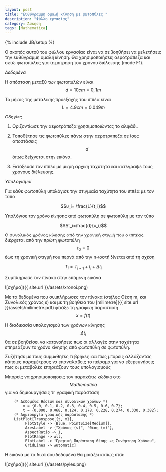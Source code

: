 ```yaml
---
layout: post
title: "Ευθύγραμμη ομαλή κίνηση με φωτοπύλες "
description: "Φύλλο εργασίας"
category: Άσκηση
tags: [Mathematica]
---
```

{% include JB/setup %}


Ο σκοπός αυτού του φύλλου εργασίας είναι να σε βοηθήσει να μελετήσεις την ευθύγραμμη ομαλή κίνηση. Θα χρησιμοποιήσεις αεροτράπεζα και οκτώ φωτοπύλες για τη μέτρηση του χρόνου διέλευσης (mode F1).



*Δεδομένα*


Η απόσταση μεταξύ των φωτοπυλών είναι $$d=10cm=0,1m$$


Το μήκος της μεταλικής προεξοχής του ιππέα είναι $$L=4.9cm=0.049m$$


*Οδηγίες*


1. Οριζοντίωσε την αεροτράπεζα χρησιμοποιώντας το αλφάδι.


2. Τοποθέτησε τις φωτοπύλες πάνω στην αεροτράπεζα σε ίσες αποστάσεις $$d$$ όπως δείχνεται στην εικόνα.


3. Εκτόξευσε τον ιππέα με μικρή αρχική ταχύτητα και κατέγραψε τους χρόνους διέλευσης.


*Υπολογισμοί*


Για κάθε φωτοπύλη υπολόγισε την στιγμιαία ταχύτητα του ιππέα με τον τύπο

$$υ_i= \frac{L}{t_i}$$

Υπολόγισε τον χρόνο κίνησης από φωτοπύλη σε φωτοπύλη με τον τύπο

$$Δt_i=\frac{d}{υ_i}$$

Ο συνολικός χρόνος κίνησης από την χρονική στιγμή που ο ιππέας διέρχεται από την πρώτη φωτοπύλη $$t_0=0$$ έως τη χρονική στιγμή που περνά από την n-ιοστή δίνεται από τη σχέση

$$T_i = T_{i-1} + t_i + Δt_i$$

Συμπλήρωσε τον πίνακα  στην επόμενη εικόνα

![σχήμα]({{ site.url }}/assets/xronoi.png) 

Με τα δεδομένα που συμπλήρωσες τον πίνακα (στήλες Θέση m, και Συνολικός χρόνος s) και με τη βοήθεια του [milimetre]({{ site.url }}/assets/milimetre.pdf) φτιάξε τη γραφική παράσταση $$x=f(t)$$


Η διαδικασία υπολογισμού των χρόνων κίνησης $$Δt_i$$ θα σε βοηθείσει να κατανοήσεις πως οι αλλαγές στην ταχύτητα επηρεάζουν το χρόνο κίνησης από φωτοπύλη σε φωτοπύλη.

Συζήτησε με τους συμμαθητές τι βρήκες και πως μπορείς αλλάζοντας κάποιες παραμέτρους να επαναλάβεις το πείραμα για να εξερευνήσεις πως οι μεταβολές επηρεάζουν τους υπολογισμούς. 

Μπορείς να χρησιμοποιήσεις τον παρακάτω κώδικα στο $$Mathematica$$ για να δημιουργήσεις τη γραφική παράσταση 


		(* Δεδομένα θέσεων και συνολικών χρόνων *)
			x = {0.0, 0.1, 0.2, 0.3, 0.4, 0.5, 0.6, 0.7};
			t = {0.000, 0.068, 0.124, 0.178, 0.228, 0.274, 0.330, 0.382};
		(* Δημιουργία γραφικής παράστασης *)
		ListPlot[Transpose[{t, x}], 
			 PlotStyle -> {Blue, PointSize[Medium]}, 
			 AxesLabel -> {"Χρόνος (s)", "Θέση (m)"}, 
			 AspectRatio -> 1, 
			 PlotRange -> All,
			 PlotLabel -> "Γραφική Παράσταση Θέσης ως Συνάρτηση Χρόνου",
			 GridLines -> Automatic]



Η εικόνα με τα δικά σου δεδομένα θα μοιάζει κάπως έτσι:

![σχήμα]({{ site.url }}/assets/pyles.png) 
